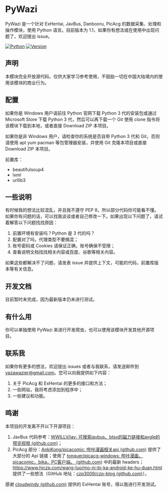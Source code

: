 # PyWazi
PyWazi 是一个针对 ExHentai, JavBus, Danbooru, PicAcg 的数据采集、处理和操作模块，使用 Python 语言。目前版本为 1.1，如果你有想法或在使用中出现问题了，欢迎提出 issue。

[![Python](https://shields.io/badge/Python-3-green?style=flat-square)](https://www.python.org/) [![Version](https://shields.io/badge/Version-1.1-yellow?style=flat-square)](https://github.com/Yazawazi/pywazi)

## 声明
本模块完全开放源代码，仅供大家学习参考使用，不鼓励一切在中国大陆境内的使用该模块的商业行为。

## 配置
如果你是 Windows 用户请前往 Python 官网下载 Python 3 代的安装包或通过 Microsoft Store 下载 Python 3 代，然后可以再下载一个 Git 使用 clone 指令将该模块下载到本地，或者直接 Download ZIP 本项目。

如果你是非 Windows 用户，请检查你的系统是否自带 Python 3 代和 Git，否则请使用 apt yum pacman 等包管理器安装，并使用 Git 克隆本项目或直接 Download ZIP 本项目。

前置库：
- beautifulsoup4
- lxml
- urllib3

## 一些说明
有时候我的想法比较混乱，并且我不遵守 PEP 8，所以部分代码你可能看不懂。如果你有问题的话，可以找我谈谈或者自己修改一下。如果出现以下问题了，请试着解答以下问题找找原因：

1. 前置环境有安装吗？Python 是 3 代的吗？
2. 配置对了吗，代理类型不要搞混；
3. 账号密码或 Cookies 请保证正确，账号确保不受限；
4. 查看说明文档找找相关内容或百度、谷歌等相关内容。

如果这些都解决不了问题，请发表 issue 并提供上下文，可能的代码，前置库版本等有关信息。

## 开发文档
目前暂时未完成，因为最新版本仍未进行测试。

## 有什么用
你可以单独使用 PyWazi 来进行开发爬虫，也可以使用该模块开发其他开源项目。

## 联系我
如果你有更多的想法，欢迎提出 issues 或者与我联系，请发送邮件到 yazawazier@gmail.com。您可以向我提供如下内容：

1. 关于 PicAcg 和 ExHentai 的更多的接口和方法；
2. 一些网站，我将考虑添加到程序中；
3. 一些建议和功能。

## 鸣谢
本项目的开发离不开以下开源项目：

1. JavBus 代码参考：[WWILLV/iav: 可搜索javbus、btso的磁力链接和avgle的预览视频 (github.com)](https://github.com/WWILLV/iav)；
2. PicAcg 部分：[AnkiKong/picacomic: 哔咔漫画相关api (github.com)](https://github.com/AnkiKong/picacomic) 提供了大部分的 Api 链接；使用了 [tonquer/picacg-windows: 哔咔漫画，picacomic，bika，PC客户端。 (github.com)](https://github.com/tonquer/picacg-windows)  中的最新 headers；https://www.hiczp.com/wang-luo/mo-ni-bi-ka-android-ke-hu-duan.html 提供了一些想法（GitHub 地址：[czp3009/czp-blog (github.com)](https://github.com/czp3009/czp-blog)）。

感谢 [cloudwindy (github.com)](https://github.com/cloudwindy) 提供的 ExHentai 账号，得以我进行开发测试。